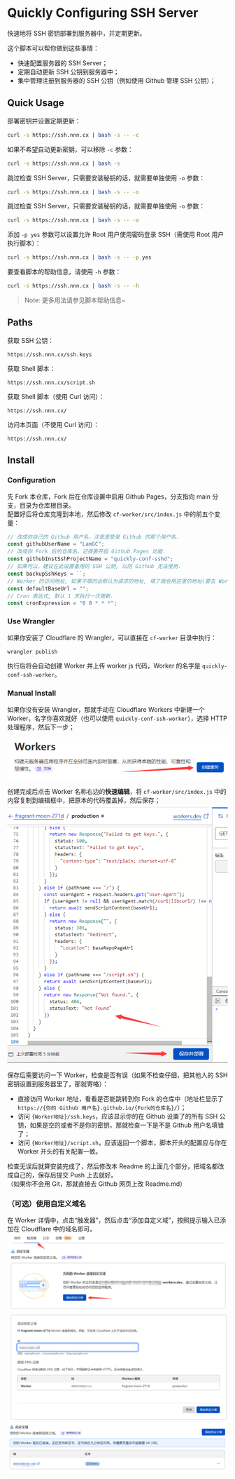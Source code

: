 # Quickly Configuring SSH Server
快速地将 SSH 密钥部署到服务器中，并定期更新。

这个脚本可以帮你做到这些事情：
- 快速配置服务器的 SSH Server；
- 定期自动更新 SSH 公钥到服务器中；
- 集中管理注册到服务器的 SSH 公钥（例如使用 Github 管理 SSH 公钥）；

## Quick Usage
部署密钥并设置定期更新：
```bash
curl -s https://ssh.nnn.cx | bash -s -- -c
```
如果不希望自动更新密钥，可以移除 `-c` 参数：
```bash
curl -s https://ssh.nnn.cx | bash -s
```
跳过检查 SSH Server，只需要安装秘钥的话，就需要单独使用 `-o` 参数：
```bash
curl -s https://ssh.nnn.cx | bash -s -- -o
```
跳过检查 SSH Server，只需要安装秘钥的话，就需要单独使用 `-o` 参数：
```bash
curl -s https://ssh.nnn.cx | bash -s -- -o
```
添加 `-p yes` 参数可以设置允许 Root 用户使用密码登录 SSH（需使用 Root 用户执行脚本）：
```bash
curl -s https://ssh.nnn.cx | bash -s -- -p yes
```
要查看脚本的帮助信息，请使用 `-h` 参数：
```bash
curl -s https://ssh.nnn.cx | bash -s -- -h
```

> Note: 更多用法请参见脚本帮助信息~

## Paths
获取 SSH 公钥：
```
https://ssh.nnn.cx/ssh.keys
```

获取 Shell 脚本：
```
https://ssh.nnn.cx/script.sh
```

获取 Shell 脚本（使用 Curl 访问）：
```
https://ssh.nnn.cx/
```

访问本页面（不使用 Curl 访问）：
```
https://ssh.nnn.cx/
```

## Install
### Configuration
先 Fork 本仓库，Fork 后在仓库设置中启用 Github Pages，分支指向 main 分支，目录为仓库根目录。  
配置好后将仓库克隆到本地，然后修改 `cf-worker/src/index.js` 中的前五个变量：
```javascript
// 改成你自己的 Github 用户名，注意是登录 Github 的那个用户名.
const githubUserName = "LamGC";
// 改成你 Fork 后的仓库名，记得要开启 Github Pages 功能.
const githubInstSshProjectName = "quickly-conf-sshd";
// 如果可以，建议在此设置备用的 SSH 公钥, 以防 Github 无法使用.
const backupSshKeys = ``;
// Worker 的访问地址, 如果不填的话默认为请求的地址, 填了就会用这里的地址(要去 Worker 的触发器那绑定, 否则无效).
const defaultBaseUrl = "";
// Cron 表达式, 默认 1 天执行一次更新.
const cronExpression = "0 0 * * *";
```

### Use Wrangler
如果你安装了 Cloudflare 的 Wrangler，可以直接在 `cf-worker` 目录中执行：
```bash
wrangler publish
```
执行后将会自动创建 Worker 并上传 worker js 代码，Worker 的名字是 `quickly-conf-ssh-worker`。  

### Manual Install
如果你没有安装 Wrangler，那就手动在 Cloudflare Workers 中新建一个 Worker，名字你喜欢就好（也可以使用 `quickly-conf-ssh-worker`），选择 HTTP 处理程序，然后下一步；  

![Create a new worker](docs/Create-a-new-worker.png)  

创建完成后点击 Worker 名称右边的**快速编辑**，将 `cf-worker/src/index.js` 中的内容复制到编辑框中，把原本的代码覆盖掉，然后保存；  
![Copy Code](docs/copy-js-code-to-worker.png)

保存后需要访问一下 Worker，检查是否有误（如果不检查仔细，把其他人的 SSH 密钥设置到服务器里了，那就寄咯）：
- 直接访问 Worker 地址，看看是否能跳转到你 Fork 的仓库中（地址栏显示了 `https://{你的 Github 用户名}.github.io/{Fork的仓库名}/`）；
- 访问 `{Worker地址}/ssh.keys`，应该显示你的在 Github 设置了的所有 SSH 公钥，如果是空的或者不是你的密钥，那就检查一下是不是 Github 用户名填错了；
- 访问 `{Worker地址}/script.sh`，应该返回一个脚本，脚本开头的配置应与你在 Worker 开头的有关配置一致。

检查无误后就算安装完成了，然后修改本 Readme 的上面几个部分，把域名都改成自己的，保存后提交 Push 上去就好。  
（如果你不会用 Git，那就直接去 Github 网页上改 Readme.md）

### （可选）使用自定义域名
在 Worker 详情中，点击“触发器”，然后点击“添加自定义域”，按照提示输入已添加在 Cloudflare 中的域名即可。  
![Add Custom Domain](docs/add-custom-domain.png)  
![Input Custom Domain](docs/input-custom-domain.png)  
![Added Custom Domain](docs/added-custom-domain.png)
